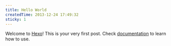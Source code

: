```yaml
---
title: Hello World
createdTime: 2013-12-24 17:49:32
sticky: 1
---
```


Welcome to [Hexo](http://zespia.tw/hexo)! This is your very first post. Check [documentation](http://zespia.tw/hexo/docs) to learn how to use.